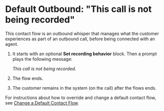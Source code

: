 # Default Outbound: "This call is not being recorded"<a name="default-outbound"></a>

This contact flow is an outbound whisper that manages what the customer experiences as part of an outbound call, before being connected with an agent\. 

1. It starts with an optional **Set recording behavior** block\. Then a prompt plays the following message: 

   *This call is not being recorded\.*

1. The flow ends\.

1. The customer remains in the system \(on the call\) after the flows ends\. 

For instructions about how to override and change a default contact flow, see [Change a Default Contact Flow](change-default-contact-flow.md)\.